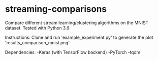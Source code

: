 # streaming-comparisons
Compare different stream learning/clustering algorithms on the MNIST dataset. Tested with Python 3.6

Instructions:
Clone and run 'example_experiment.py' to generate the plot 'results_comparison_mnist.png'

Dependencies:
-Keras (with TensorFlow backend)
-PyTorch
-tqdm
